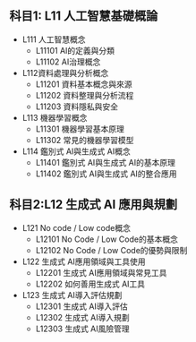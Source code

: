 ## 科目1: L11 人工智慧基礎概論
  - L111 人工智慧概念
    - L11101 AI的定義與分類
    - L11102 AI治理概念
  - L112資料處理與分析概念
    - L11201 資料基本概念與來源
    - L11202 資料整理與分析流程
    - L11203 資料隱私與安全
  - L113 機器學習概念
    - L11301 機器學習基本原理
    - L11302 常見的機器學習模型
  - L114 鑑別式 AI與生成式 AI概念
    - L11401 鑑別式 AI與生成式 AI的基本原理
    - L11402 鑑別式 AI與生成式 AI的整合應用
## 科目2:L12 生成式 AI 應用與規劃
- L121 No code / Low code概念
  - L12101 No Code / Low Code的基本概念
  - L12102 No Code / Low Code的優勢與限制
- L122 生成式 AI應用領域與工具使用
  - L12201 生成式 AI應用領域與常見工具
  - L12202 如何善用生成式 AI工具
- L123 生成式 AI導入評估規劃
  - L12301 生成式 AI導入評估
  - L12302 生成式 AI導入規劃
  - L12303 生成式 AI風險管理

